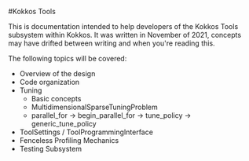 #Kokkos Tools

This is documentation intended to help developers of the Kokkos Tools
subsystem within Kokkos. It was written in November of 2021, concepts
may have drifted between writing and when you're reading this.

The following topics will be covered:

- Overview of the design
- Code organization
- Tuning
  - Basic concepts
  - MultidimensionalSparseTuningProblem
  - parallel\_for -> begin\_parallel\_for -> tune\_policy -> generic\_tune\_policy
- ToolSettings / ToolProgrammingInterface
- Fenceless Profiling Mechanics
- Testing Subsystem
